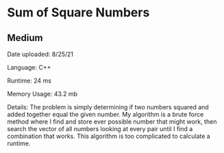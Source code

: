 
# Sum of Square Numbers

## Medium

Date uploaded: 8/25/21

Language: C++

Runtime: 24 ms

Memory Usage: 43.2 mb

Details: The problem is simply determining if two numbers squared and added together equal the given number. My algorithm is a brute force method where I find and store ever possible number that might work, then search the vector of all numbers looking at every pair until I find a combination that works. This algorithm is too complicated to calculate a runtime.
